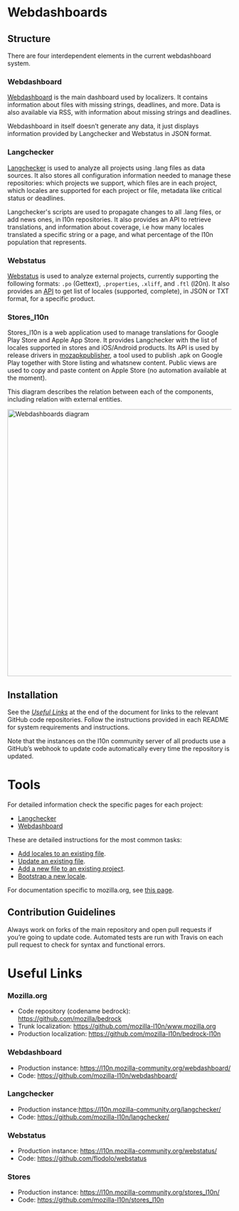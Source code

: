 # Webdashboards
## Structure

There are four interdependent elements in the current webdashboard system.

### Webdashboard
[Webdashboard] is the main dashboard used by localizers. It contains information about files with missing strings, deadlines, and more. Data is also available via RSS, with information about missing strings and deadlines.

Webdashboard in itself doesn’t generate any data, it just displays information provided by Langchecker and Webstatus in JSON format.

### Langchecker
[Langchecker](langchecker.md) is used to analyze all projects using .lang files as data sources. It also stores all configuration information needed to manage these repositories: which projects we support, which files are in each project, which locales are supported for each project or file, metadata like critical status or deadlines.

Langchecker's scripts are used to propagate changes to all .lang files, or add news ones, in l10n repositories. It also provides an API to retrieve translations, and information about coverage, i.e how many locales translated a specific string or a page, and what percentage of the l10n population that represents.

### Webstatus
[Webstatus] is used to analyze external projects, currently supporting the following formats: `.po` (Gettext), `.properties`, `.xliff`, and `.ftl` (l20n). It also provides an [API](https://github.com/mozilla-l10n/webstatus/#available-urls) to get list of locales (supported, complete), in JSON or TXT format, for a specific product.

### Stores_l10n
Stores_l10n is a web application used to manage translations for Google Play Store and Apple App Store. It provides Langchecker with the list of locales supported in stores and iOS/Android products. Its API is used by release drivers in [mozapkpublisher](https://github.com/mozilla-releng/mozapkpublisher/), a tool used to publish .apk on Google Play together with Store listing and whatsnew content. Public views are used to copy and paste content on Apple Store (no automation available at the moment).


This diagram describes the relation between each of the components, including relation with external entities.

<a href="../misc/img/webdashboards/webdashboards.png"><img src="../misc/img/webdashboards/webdashboards.png" alt="Webdashboards diagram" style="width: 600px; margin: 0 auto; display: block;"/></a>

## Installation
See the *[Useful Links](#useful-links)* at the end of the document for links to the relevant GitHub code repositories. Follow the instructions provided in each README for system requirements and instructions.

Note that the instances on the l10n community server of all products use a GitHub’s webhook to update code automatically every time the repository is updated.

# Tools
For detailed information check the specific pages for each project:
* [Langchecker](langchecker.md)
* [Webdashboard](webdashboard.md)

These are detailed instructions for the most common tasks:
* [Add locales to an existing file](add_locales.md).
* [Update an existing file](update_existing_file.md).
* [Add a new file to an existing project](add_new_file.md).
* [Bootstrap a new locale](bootstrap_new_locale.md).

For documentation specific to mozilla.org, see [this page](../mozilla.org/README.md).

## Contribution Guidelines
Always work on forks of the main repository and open pull requests if you’re going to update code. Automated tests are run with Travis on each pull request to check for syntax and functional errors.

# Useful Links

### Mozilla.org
* Code repository (codename bedrock): https://github.com/mozilla/bedrock
* Trunk localization: https://github.com/mozilla-l10n/www.mozilla.org
* Production localization: https://github.com/mozilla-l10n/bedrock-l10n

### Webdashboard
* Production instance: https://l10n.mozilla-community.org/webdashboard/
* Code: https://github.com/mozilla-l10n/webdashboard/

### Langchecker
* Production instance:https://l10n.mozilla-community.org/langchecker/
* Code: https://github.com/mozilla-l10n/langchecker/

### Webstatus
* Production instance: https://l10n.mozilla-community.org/webstatus/
* Code: https://github.com/flodolo/webstatus

### Stores
* Production instance: https://l10n.mozilla-community.org/stores_l10n/
* Code: https://github.com/mozilla-l10n/stores_l10n

[Webdashboard]: https://l10n.mozilla-community.org/webdashboard/
[Webstatus]: https://l10n.mozilla-community.org/webstatus/
